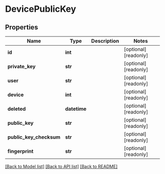 # DevicePublicKey


## Properties
Name | Type | Description | Notes
------------ | ------------- | ------------- | -------------
**id** | **int** |  | [optional] [readonly] 
**private_key** | **str** |  | [optional] [readonly] 
**user** | **str** |  | [optional] [readonly] 
**device** | **int** |  | [optional] [readonly] 
**deleted** | **datetime** |  | [optional] [readonly] 
**public_key** | **str** |  | [optional] [readonly] 
**public_key_checksum** | **str** |  | [optional] [readonly] 
**fingerprint** | **str** |  | [optional] [readonly] 

[[Back to Model list]](../README.md#documentation-for-models) [[Back to API list]](../README.md#documentation-for-api-endpoints) [[Back to README]](../README.md)


